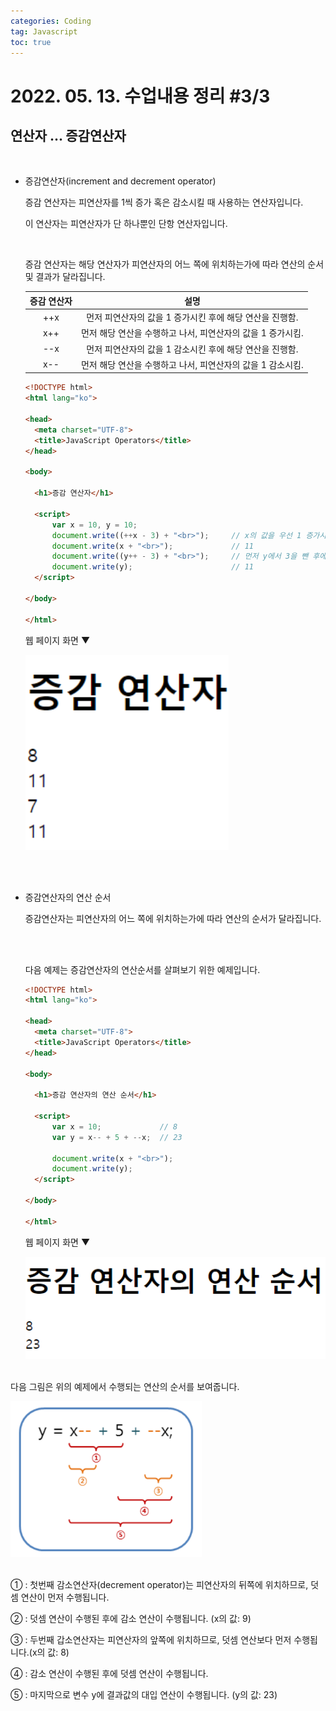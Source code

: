 ```yaml
---
categories: Coding	
tag: Javascript
toc: true
---
```




# 2022. 05. 13. 수업내용 정리 #3/3

## 연산자 ... 증감연산자

<br>

+ 증감연산자(increment and decrement operator)

  증감 연산자는 피연산자를 1씩 증가 혹은 감소시킬 때 사용하는 연산자입니다.<br>

  이 연산자는 피연산자가 단 하나뿐인 단항 연산자입니다.<br>

  <br>

  증감 연산자는 해당 연산자가 피연산자의 어느 쪽에 위치하는가에 따라 연산의 순서 및 결과가 달라집니다. 
  
  | 증감 연산자 |                            설명                             |
  | :---------: | :---------------------------------------------------------: |
  |     ++x     |  먼저 피연산자의 값을 1 증가시킨 후에 해당 연산을 진행함.   |
  |     x++     | 먼저 해당 연산을 수행하고 나서, 피연산자의 값을 1 증가시킴. |
  |     --x     |  먼저 피연산자의 값을 1 감소시킨 후에 해당 연산을 진행함.   |
  |     x--     | 먼저 해당 연산을 수행하고 나서, 피연산자의 값을 1 감소시킴. |
  
  ```html
  <!DOCTYPE html>
  <html lang="ko">
  
  <head>
  	<meta charset="UTF-8">
  	<title>JavaScript Operators</title>
  </head>
  
  <body>
  
  	<h1>증감 연산자</h1>
  
  	<script>
  		var x = 10, y = 10;
  		document.write((++x - 3) + "<br>");		// x의 값을 우선 1 증가시킨 후에 3을 뺌.
  		document.write(x + "<br>");				// 11
  		document.write((y++ - 3) + "<br>");		// 먼저 y에서 3을 뺀 후에 y의 값을 1 증가시킴.
  		document.write(y);						// 11
  	</script>
  	
  </body>
  
  </html>
  ```
  
  웹 페이지 화면 ▼
  
  <img src="../../images/2022-05-16-class6(증감연산자)/스크립트연산자예시5.png" alt="스크립트연산자예시5" style="zoom:150%;" />
  
  <br><br>
  
+ 증감연산자의 연산 순서

  증감연산자는 피연산자의 어느 쪽에 위치하는가에 따라 연산의 순서가 달라집니다.

  <br><br>

  다음 예제는 증감연산자의 연산순서를 살펴보기 위한 예제입니다.

  ```html
  <!DOCTYPE html>
  <html lang="ko">
  
  <head>
  	<meta charset="UTF-8">
  	<title>JavaScript Operators</title>
  </head>
  
  <body>
  
  	<h1>증감 연산자의 연산 순서</h1>
  
  	<script>
  		var x = 10;				// 8
  		var y = x-- + 5 + --x;	// 23
  		
  		document.write(x + "<br>");
  		document.write(y);
  	</script>
  	
  </body>
  
  </html>
  ```

  웹 페이지 화면 ▼

  <img src="../../images/2022-05-16-class6(증감연산자)/스크립트연산자예시6.png" alt="스크립트연산자예시6" style="zoom:150%;" />

<br>다음 그림은 위의 예제에서 수행되는 연산의 순서를 보여줍니다. 

<img src="../../images/2022-05-16-class6(증감연산자)/스크립트연산자예시7.png" alt="스크립트연산자예시7" style="zoom:80%;" />

<br>① : 첫번째 감소연산자(decrement operator)는 피연산자의 뒤쪽에 위치하므로, 덧셈 연산이 먼저 수행됩니다.

② : 덧셈 연산이 수행된 후에 감소 연산이 수행됩니다. (x의 값: 9)

③ : 두번째 갑소연산자는 피연산자의 앞쪽에 위치하므로, 덧셈 연산보다 먼저 수행됩니다.(x의 값: 8)

④ : 감소 연산이 수행된 후에 덧셈 연산이 수행됩니다.

⑤ : 마지막으로 변수 y에 결과값의 대입 연산이 수행됩니다. (y의 값: 23)